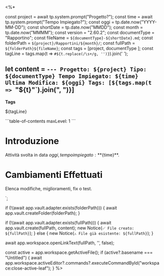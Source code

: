 <%*


const project = await tp.system.prompt("Progetto?");
const time = await tp.system.prompt("Tempo Impiegato?");
const oggi = tp.date.now("YYYY-MM-DD");
const shortDate = tp.date.now("MMDD");
const month = tp.date.now("MMMM");
const version = "2.60.2";
const documentType = "Rapportino";
const fileName = `${documentType}-${shortDate}.md`;
const folderPath = `${project}/Rapportini/${month}/`;
const fullPath = `${folderPath}${fileName}`;
const tags = [project, documentType ];
const tagLine = tags.map(t => `#${t.replace(/\s+/g, '')}`).join(' ');

let content = `---
Progetto: ${project}
Tipo: ${documentType}
Tempo Impiegato: ${time}
Ultima Modifica: ${oggi}
Tags: [${tags.map(t => `"${t}"`).join(", ")}]
---
**Tags**

${tagLine}

\`\`\`table-of-contents
maxLevel: 1
\`\`\`

# Introduzione


Attività svolta in data ${oggi}, tempo impiegato: **${time}**.

# Cambiamenti Effettuati

Elenca modifiche, miglioramenti, fix o test.




`;

if (!(await app.vault.adapter.exists(folderPath))) {
  await app.vault.createFolder(folderPath);
}

if (!(await app.vault.adapter.exists(fullPath))) {
  await app.vault.create(fullPath, content);
  new Notice(`✅ File creato: ${fullPath}`);
} else {
  new Notice(`⚠️ File già esistente: ${fullPath}`);
}

await app.workspace.openLinkText(fullPath, '', false);

const active = app.workspace.getActiveFile();
if (active?.basename === "Untitled") {
  await app.workspace.activeEditor?.commands?.executeCommandById("workspace:close-active-leaf");
}
%>
